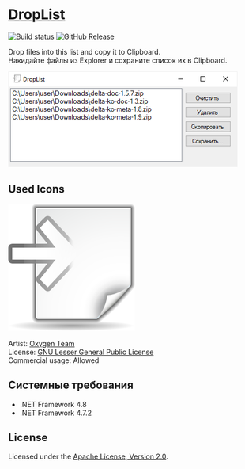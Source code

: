 # [DropList]

[![Build status]][appveyor]
[![GitHub Release]][releases]

Drop files into this list and copy it to Clipboard.  
Накидайте файлы из Explorer и сохраните список их в Clipboard.

![Рабочее окно приложения]

## Used Icons

![Icon]

Artist: [Oxygen Team]  
License: [GNU Lesser General Public License]  
Commercial usage: Allowed

## Системные требования

 * .NET Framework 4.8
 * .NET Framework 4.7.2

## License

Licensed under the [Apache License, Version 2.0].

[DropList]: http://diev.github.io/DropList/
[Apache License, Version 2.0]: LICENSE

[Oxygen Team]: https://iconarchive.com/artist/oxygen-icons.org.html
[GNU Lesser General Public License]: https://www.gnu.org/licenses/lgpl-3.0.html

[appveyor]: https://ci.appveyor.com/project/diev/droplist
[releases]: https://github.com/diev/DropList/releases/latest

[Build status]: https://ci.appveyor.com/api/projects/status/a45f6pot1x4cfvdr?svg=true
[GitHub Release]: https://img.shields.io/github/release/diev/DropList.svg

[Рабочее окно приложения]: docs/assets/images/droplist.png
[Icon]: docs/assets/images/Actions-document-import-icon.png
